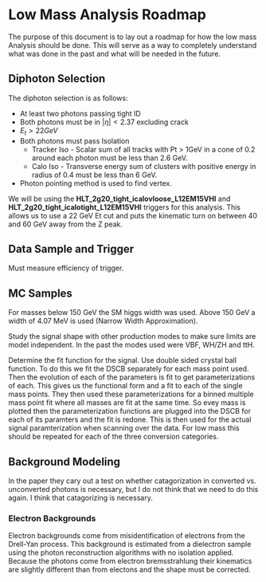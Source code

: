 # Low Mass Analysis Roadmap
The purpose of this document is to lay out a roadmap for how the low mass Analysis
should be done. This will serve as a way to completely understand what was done
in the past and what will be needed in the future.


## Diphoton Selection
The diphoton selection is as follows:

  - At least two photons passing tight ID
  - Both photons must be in $|\eta| < 2.37$ excluding crack
  - $E_t > 22 GeV$
  - Both photons must pass Isolation
    - Tracker Iso - Scalar sum of all tracks with Pt > 1GeV in a cone of 0.2
    around each photon must be less than 2.6 GeV.
    - Calo Iso - Transverse energy sum of clusters with positive energy in radius
    of 0.4 must be less than 6 GeV.
  - Photon pointing method is used to find vertex.

We will be using the **HLT_2g20_tight_icalovloose_L12EM15VHI** and **HLT_2g20_tight_icalotight_L12EM15VHI** triggers for this analysis. This allows
us to use a 22 GeV Et cut and puts the kinematic turn on between 40 and 60 GeV
away from the Z peak.

## Data Sample and Trigger
Must measure efficiency of trigger.

## MC Samples
For masses below 150 GeV the SM higgs width was used. Above 150 GeV a width of
4.07 MeV is used (Narrow Width Approximation).

Study the signal shape with other production modes to make sure limits are model
independent. In the past the modes used were VBF, WH/ZH and ttH.


Determine the fit function for the signal. Use double sided crystal ball function.
To do this we fit the DSCB separately for each mass point used. Then the evolution
of each of the parameters is fit to get parameterizations of each. This gives us the functional form and a fit to each of the single mass points. They then used
these parameterizations for a binned multiple mass point fit where all masses are
fit at the same time. So evey mass is plotted then the parameterization functions
are plugged into the DSCB for each of its paramters and the fit is redone. This
is then used for the actual signal paramterization when scanning over the data.
For low mass this should be repeated for each of the three conversion categories.

## Background Modeling

In the paper they cary out a test on whether catagorization in converted vs.
unconverted photons is necessary, but I do not think that we need to do this
again. I think that catagorizing is necessary.

### Electron Backgrounds
Electron backgrounds come from misidentification of electrons from the
Drell-Yan process. This background is estimated from a dielectron sample using
the photon reconstruction algorithms with no isolation applied. Because the
photons come from electron bremsstrahlung their kinematics are slightly
different than from electons and the shape must be corrected.
